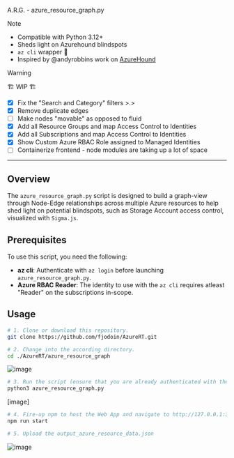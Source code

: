 A.R.G. - azure_resource_graph.py
> [!NOTE]
> - Compatible with Python 3.12+
> - Sheds light on Azurehound blindspots
> - `az cli` wrapper 🌯
> - Inspired by @andyrobbins work on [AzureHound](https://github.com/SpecterOps/AzureHound)

> [!WARNING]
> 🏗️ WIP 🏗️
> - [x] Fix the "Search and Category" filters >.>
> - [x] Remove duplicate edges
> - [ ] Make nodes "movable" as opposed to fluid
> - [x] Add all Resource Groups and map Access Control to Identities
> - [x] Add all Subscriptions and map Access Control to Identities
> - [x] Show Custom Azure RBAC Role assigned to Managed Identities
> - [ ] Containerize frontend - node modules are taking up a lot of space

---

## Overview  
The `azure_resource_graph.py` script is designed to build a graph-view through Node-Edge relationships across multiple Azure resources to help shed light on potential blindspots, such as Storage Account access control, visualized with `Sigma.js`.

## Prerequisites  
To use this script, you need the following:

- **az cli**: Authenticate with `az login` before launching `azure_resource_graph.py`.
- **Azure RBAC Reader**: The identity to use with the `az cli` requires atleast "Reader" on the subscriptions in-scope.

## Usage

   ```bash
   # 1. Clone or download this repository. 
   git clone https://github.com/fjodoin/AzureRT.git

   # 2. Change into the according directory.
   cd ./AzureRT/azure_resource_graph
   ```

   ![image](https://github.com/user-attachments/assets/733e9ce5-c2c9-4884-8031-3ac87c2f0976)

   
   ```bash
   # 3. Run the script (ensure that you are already authenticated with the az cli through "az login")
   python3 azure_resource_graph.py
   ```

   [image]


   ```bash
   # 4. Fire-up npm to host the Web App and navigate to http://127.0.0.1:3000
   npm run start

   # 5. Upload the output_azure_resource_data.json
   ```

![image](https://github.com/user-attachments/assets/32dd301a-9c34-4bf6-b7ad-f92049583543)








   

